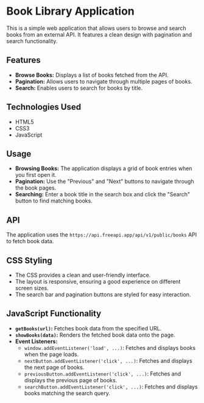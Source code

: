 # Book Library Application

This is a simple web application that allows users to browse and search books from an external API. It features a clean design with pagination and search functionality.

## Features

-   **Browse Books:** Displays a list of books fetched from the API.
-   **Pagination:** Allows users to navigate through multiple pages of books.
-   **Search:** Enables users to search for books by title.

## Technologies Used

-   HTML5
-   CSS3
-   JavaScript

## Usage

-   **Browsing Books:** The application displays a grid of book entries when you first open it.
-   **Pagination:** Use the "Previous" and "Next" buttons to navigate through the book pages.
-   **Searching:** Enter a book title in the search box and click the "Search" button to find matching books.

## API

The application uses the `https://api.freeapi.app/api/v1/public/books` API to fetch book data.

## CSS Styling

-   The CSS provides a clean and user-friendly interface.
-   The layout is responsive, ensuring a good experience on different screen sizes.
-   The search bar and pagination buttons are styled for easy interaction.

## JavaScript Functionality

-   **`getBooks(url)`:** Fetches book data from the specified URL.
-   **`showBooks(data)`:** Renders the fetched book data onto the page.
-   **Event Listeners:**
    -   `window.addEventListener('load', ...)`: Fetches and displays books when the page loads.
    -   `nextButton.addEventListener('click', ...)`: Fetches and displays the next page of books.
    -   `previousButton.addEventListener('click', ...)`: Fetches and displays the previous page of books.
    -   `searchButton.addEventListener('click', ...)`: Fetches and displays books matching the search query.
